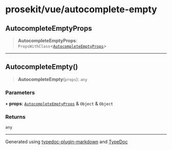 # prosekit/vue/autocomplete-empty

<a id="AutocompleteEmptyProps" name="AutocompleteEmptyProps"></a>

## AutocompleteEmptyProps

> **AutocompleteEmptyProps**: `PropsWithClass`\<[`AutocompleteEmptyProps`](../lit/autocomplete-empty.md#AutocompleteEmptyProps)\>

***

<a id="AutocompleteEmpty" name="AutocompleteEmpty"></a>

## AutocompleteEmpty()

> **AutocompleteEmpty**(`props`): `any`

### Parameters

• **props**: [`AutocompleteEmptyProps`](../lit/autocomplete-empty.md#AutocompleteEmptyProps) & `Object` & `Object`

### Returns

`any`

***

Generated using [typedoc-plugin-markdown](https://www.npmjs.com/package/typedoc-plugin-markdown) and [TypeDoc](https://typedoc.org/)
